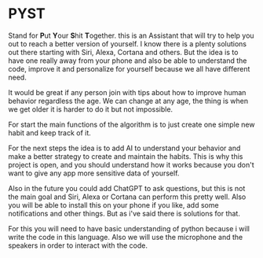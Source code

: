 # PYST
Stand for **P**ut **Y**our **S**hit **T**ogether. this is an Assistant that will try to help you out to reach a better version of yourself. I know there is a plenty solutions out there starting with Siri, Alexa, Cortana and others. But the idea is to have one really away from your phone and also be able to understand the code, improve it and personalize for yourself because we all have different need.

It would be great if any person join with tips about how to improve human behavior regardless the age. We can change at any age, the thing is when we get older it is harder to do it but not impossible.

For start the main functions of the algorithm is to just create one simple new habit and keep track of it.

For the next steps the idea is to add AI to understand your behavior and make a better strategy to create and maintain the habits. This is why this project is open, and you should understand how it works because you don't want to give any app more sensitive data of yourself.

Also in the future you could add ChatGPT to ask questions, but this is not the main goal and Siri, Alexa or Cortana can perform this pretty well. Also you will be able to install this on your phone if you like, add some notifications and other things. But as i've said there is solutions for that.

For this you will need to have basic understanding of python because i will write the code in this language. Also we will use the microphone and the speakers in order to interact with the code.
